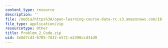 ```yaml
---
content_type: resource
description: ''
file: /media/https%3A/open-learning-course-data-rc.s3.amazonaws.com/18-085-computational-science-and-engineering-i-summer-2020/3e8d7cd367057d32e571e2390ccd31d9_Problem_2_Code.zip
file_type: application/zip
resourcetype: Other
title: Problem_2_Code.zip
uid: 3e8d7cd3-6705-7d32-e571-e2390ccd31d9
---
```

